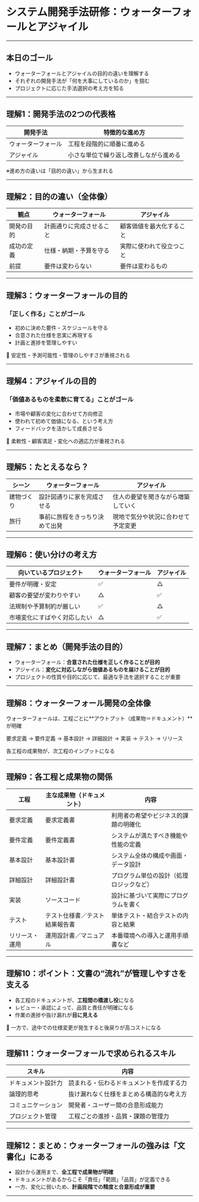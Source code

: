 # システム開発手法研修：ウォーターフォールとアジャイル

---

## 本日のゴール

- ウォーターフォールとアジャイルの目的の違いを理解する  
- それぞれの開発手法が「何を大事にしているのか」を掴む  
- プロジェクトに応じた手法選択の考え方を知る

---

## 理解1：開発手法の2つの代表格

| 開発手法 | 特徴的な進め方 |
|----------|----------------|
| ウォーターフォール | 工程を段階的に順番に進める |
| アジャイル | 小さな単位で繰り返し改善しながら進める |

※進め方の違いは「目的の違い」から生まれる

---

## 理解2：目的の違い（全体像）

| 観点 | ウォーターフォール | アジャイル |
|------|------------------|-------------|
| 開発の目的 | 計画通りに完成させること | 顧客価値を最大化すること |
| 成功の定義 | 仕様・納期・予算を守る | 実際に使われて役立つこと |
| 前提 | 要件は変わらない | 要件は変わるもの |

---

## 理解3：ウォーターフォールの目的

### 「正しく作る」ことがゴール

- 初めに決めた要件・スケジュールを守る
- 合意された仕様を忠実に再現する
- 計画と進捗を管理しやすい

📌 安定性・予測可能性・管理のしやすさが重視される

---

## 理解4：アジャイルの目的

### 「価値あるものを柔軟に育てる」ことがゴール

- 市場や顧客の変化に合わせて方向修正
- 使われて初めて価値になる、という考え方
- フィードバックを活かして成長させる

📌 柔軟性・顧客満足・変化への適応力が重視される

---

## 理解5：たとえるなら？

| シーン | ウォーターフォール | アジャイル |
|--------|------------------|-------------|
| 建物づくり | 設計図通りに家を完成させる | 住人の要望を聞きながら増築していく |
| 旅行 | 事前に旅程をきっちり決めて出発 | 現地で気分や状況に合わせて予定変更 |

---

## 理解6：使い分けの考え方

| 向いているプロジェクト | ウォーターフォール | アジャイル |
|------------------------|------------------|-------------|
| 要件が明確・安定 | ✅ | △ |
| 顧客の要望が変わりやすい | △ | ✅ |
| 法規制や予算制約が厳しい | ✅ | △ |
| 市場変化にすばやく対応したい | △ | ✅ |

---

## 理解7：まとめ（開発手法の目的）

- ウォーターフォール：**合意された仕様を正しく作ることが目的**
- アジャイル：**変化に対応しながら価値あるものを届けることが目的**
- プロジェクトの性質や目的に応じて、最適な手法を選択することが重要
---

## 理解8：ウォーターフォール開発の全体像

ウォーターフォールは、工程ごとに**アウトプット（成果物＝ドキュメント）**が明確

要求定義 → 要件定義 → 基本設計 → 詳細設計 → 実装 → テスト → リリース

各工程の成果物が、次工程のインプットになる

---

## 理解9：各工程と成果物の関係

| 工程 | 主な成果物（ドキュメント） | 内容 |
|------|----------------------------|------|
| 要求定義 | 要求定義書 | 利用者の希望やビジネス的課題の明確化 |
| 要件定義 | 要件定義書 | システムが満たすべき機能や性能の定義 |
| 基本設計 | 基本設計書 | システム全体の構成や画面・データ設計 |
| 詳細設計 | 詳細設計書 | プログラム単位の設計（処理ロジックなど） |
| 実装 | ソースコード | 設計に基づいて実際にプログラムを書く |
| テスト | テスト仕様書／テスト結果報告書 | 単体テスト・結合テストの内容と結果 |
| リリース・運用 | 運用設計書／マニュアル | 本番環境への導入と運用手順書など |

---

## 理解10：ポイント：文書の“流れ”が管理しやすさを支える

- 各工程のドキュメントが、**工程間の橋渡し役**になる
- レビュー・承認によって、品質と責任が明確になる
- 作業の進捗や抜け漏れが**目に見える**

📌 一方で、途中での仕様変更が発生すると後戻りが高コストになる

---

## 理解11：ウォーターフォールで求められるスキル

| スキル | 内容 |
|--------|------|
| ドキュメント設計力 | 読まれる・伝わるドキュメントを作成する力 |
| 論理的思考 | 抜け漏れなく仕様をまとめる構造的な考え方 |
| コミュニケーション | 開発者・ユーザー間の合意形成能力 |
| プロジェクト管理 | 工程ごとの進捗・品質・課題の管理力 |

---

## 理解12：まとめ：ウォーターフォールの強みは「文書化」にある

- 設計から運用まで、**全工程で成果物が明確**
- ドキュメントがあるからこそ「責任」「範囲」「品質」が定義できる
- 一方、変化に弱いため、**計画段階での精度と合意形成が重要**

---
